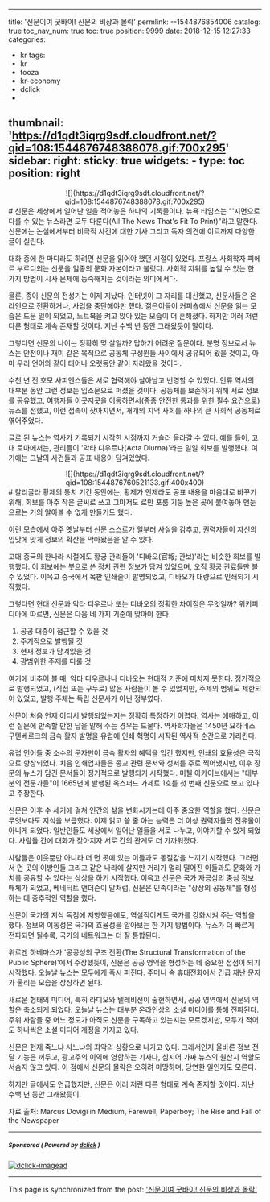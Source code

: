 
---
title: '신문이여 굿바이! 신문의 비상과 몰락'
permlink: --1544876854006
catalog: true
toc_nav_num: true
toc: true
position: 9999
date: 2018-12-15 12:27:33
categories:
- kr
tags:
- kr
- tooza
- kr-economy
- dclick
- 
thumbnail: 'https://d1qdt3iqrg9sdf.cloudfront.net/?qid=108:1544876748388078.gif:700x295'
sidebar:
    right:
        sticky: true
widgets:
    -
        type: toc
        position: right
---


<center>  
![](https://d1qdt3iqrg9sdf.cloudfront.net/?qid=108:1544876748388078.gif:700x295)	  
</center>
#  
신문은 세상에서 일어난 일을 적어놓은 하나의 기록물이다. 뉴욕 타임스는 "'지면으로 다룰 수 있는 뉴스라면 모두 다룬다(All The News That's Fit To Print)"라고 말한다. 신문에는 논설에서부터 비극적 사건에 대한 기사 그리고 독자 의견에 이르까지 다양한 글이 실린다. 
  
대화 중에 한 마디라도 하려면 신문을 읽어야 했던 시절이 있었다. 프랑스 사회학자 피에르 부르디외는 신문을 일종의 문화 자본이라고 불렀다. 사회적 지위를 높일 수 있는 한 가지 방법이 시사 문제에 능숙해지는 것이라는 의미에서다. 
  
물론, 종이 신문의 전성기는 이제 지났다. 인터넷이 그 자리를 대신했고, 신문사들은 온라인으로 전환하거나, 사업을 중단해야만 했다. 젊은이들이 커피숍에서 신문을 읽는 모습은 드문 일이 되었고, 노트북을 켜고 앉아 있는 모습이 더 흔해졌다. 하지만 이러 저런 다른 형태로 계속 존재할 것이다. 지난 수백 년 동안 그래왔듯이 말이다. 
  
그렇다면 신문의 나이는 정확히 몇 살일까? 답하기 어려운 질문이다. 분명 정보로서 뉴스는 안전이나 재미 같은 목적으로 공동체 구성원들 사이에서 공유되어 왔을 것이고, 아마 우리 언어와 같이 태어나 오랫동안 같이 자라왔을 것이다. 
  
수천 년 전 호모 사피엔스들은 서로 협력해야 살아남고 번영할 수 있었다. 인류 역사의 대부분 동안 그런 정보는 입소문으로 퍼졌을 것이다. 공동체를 보존하기 위해 서로 정보를 공유했고, 여행자들 이곳저곳을 이동하면서(종종 안전한 통과를 위한 필수 요건으로) 뉴스를 전했고, 이런 접촉이 잦아지면서, 개개의 지역 사회를 하나의 큰 사회적 공동체로 엮어주었다. 
  
글로 된 뉴스는 역사가 기록되기 시작한 시점까지 거슬러 올라갈 수 있다. 예를 들어, 고대 로마에서는, 관리들이 '악타 디우르나(Acta Diurna)'라는 일일 회보를 발행했다. 여기에는 그날의 사건들과 공표 내용이 담겨있었다. 
  
<center>  
![](https://d1qdt3iqrg9sdf.cloudfront.net/?qid=108:1544876760521133.gif:400x400)  
</center>
#  
칼리굴라 황제의 통치 기간 동안에는, 황제가 언제라도 공표 내용을 마음대로 바꾸기 위해, 회보를 아주 작은 글씨로 쓰고 그마저도 로만 포룸 기둥 높은 곳에 붙여놓아 맨눈으로는 거의 알아볼 수 없게 만들기도 했다. 
  
이런 모습에서 아주 옛날부터 신문 스스로가 일부러 사실을 감추고, 권력자들이 자신의 입맛에 맞게 정보의 확산을 막아왔음을 알 수 있다. 
  
고대 중국의 한나라 시절에도 황궁 관리들이 '디바오(官報; 관보)'라는 비슷한 회보를 발행했다. 이 회보에는 붓으로 쓴 정치 관련 정보가 담겨 있었으며, 오직 황궁 관료들만 볼 수 있었다. 이윽고 중국에서 목판 인쇄술이 발명되었고, 디바오가 대량으로 인쇄되기 시작했다. 
  
그렇다면 현대 신문과 악타 디우르나 또는 디바오의 정확한 차이점은 무엇일까? 위키피디아에 따르면, 신문은 다음 네 가지 기준에 맞아야 한다. 
  
1. 공공 대중이 접근할 수 있을 것 
2. 주기적으로 발행될 것 
3. 현재 정보가 담겨있을 것 
4. 광범위한 주제를 다룰 것 
  
여기에 비추어 볼 때, 악타 디우르나나 디바오는 현대적 기준에 미치지 못한다. 정기적으로 발행되었고, (직접 또는 구두로) 많은 사람들이 볼 수 있었지만, 주제의 범위도 제한되어 있었고, 발행 주체는 독립 신문사가 아닌 정부였다. 
  
신문이 처음 언제 어디서 발행되었는지는 정확히 특정하기 어렵다. 역사는 애매하고, 이런 질문에 만족할 만한 답을 말해 주는 경우는 드물다. 역사학자들은 1450년 요하네스 구텐베르크의 금속 활자 발명을 유럽에 인쇄 혁명이 시작된 역사적 순간으로 가리킨다. 
  
유럽 언어들 중 소수의 문자만이 금속 활자의 혜택을 입긴 했지만, 인쇄의 효율성은 극적으로 향상되었다. 치음 인쇄업자들은 종교 관련 문서와 성서를 주로 찍어냈지만, 이후 장문의 뉴스가 담긴 문서들이 정기적으로 발행되기 시작했다. 미첼 아카이브에서는 "대부분의 전문가들"이 1665년에 발행된 옥스퍼드 가제트 1호를 첫 번째 신문으로 보고 있다고 주장한다.
  
신문은 이후 수 세기에 걸쳐 인간의 삶을 변화시키는데 아주 중요한 역할을 했다. 신문은 무엇보다도 지식을 보급했다. 이제 읽고 쓸 줄 아는 능력은 더 이상 권력자들의 전유물이 아니게 되었다. 일반인들도 세상에서 일어난 일들을 서로 나누고, 이야기할 수 있게 되었다. 사람들 간에 대화가 잦아지자 서로 간의 관계도 더 가까워졌다. 
  
사람들은 이웃뿐만 아니라 더 먼 곳에 있는 이들과도 동질감을 느끼기 시작했다. 그러면서 먼 곳의 이방인들 그리고 같은 나라에 살지만 거리가 멀리 떨어진 이들과도 문화와 가치를 공유할 수 있다는 상상을 하기 시작했다. 이윽고 신문은 국가 자긍심의 중심 정보 매체가 되었고, 베네딕트 앤더슨이 말처럼, 신문은 민족이라는 "상상의 공동체"를 형성하는 데 중추적인 역할을 했다. 
  
신문이 국가의 지식 독점에 저항했음에도, 역설적이게도 국가를 강화시켜 주는 역할을 했다. 정보의 이동성은 국가의 효율성을 알아보는 한 가지 방법이다. 뉴스가 더 빠르게 전파되면 될수록, 국가의 네트워크는 더 잘 통합된다. 
  
위르겐 하베마스가 '공공성의 구조 전환(The Structural Transformation of the Public Sphere)'에서 주장했듯이, 신문은 공공 영역을 형성하는 데 중요한 접점이 되기 시작했다. 오늘날 뉴스는 모두에게 즉시 퍼진다. 주머니 속 휴대전화에서 긴급 재난 문자가 울리는 모습을 상상하면 된다. 
  
새로운 형태의 미디어, 특히 라디오와 텔레비전이 출현하면서, 공공 영역에서 신문의 역할은 축소되게 되었다. 오늘날 뉴스는 대부분 온라인상의 소셜 미디어를 통해 전파된다. 주위 사람들 중 어느 정도가 아직도 신문을 구독하고 있는지는 모르겠지만, 모두가 적어도 하나씩은 소셜 미디어 계정을 가지고 있다. 
  
신문은 현재 죽느냐 사느냐의 최악의 상황으로 나가고 있다. 그래서인지 올바른 정보 전달 기능은 꺼두고, 광고주의 이익에 영합하는 기사나, 심지어 가짜 뉴스의 원산지 역할도 서슴지 않고 있다. 이 점에서 신문의 몰락은 오히려 마땅하며, 당연한 일인지도 모른다.
  
하지만 글에서도 언급했지만, 신문은 이러 저런 다른 형태로 계속 존재할 것이다. 지난 수백 년 동안 그래왔듯이. 
  
자료 출처: Marcus Dovigi in Medium, Farewell, Paperboy; The Rise and Fall of the Newspaper

---

#####  <sub> **Sponsored ( Powered by [dclick](https://www.dclick.io) )** </sub>
[![dclick-imagead](https://steemitimages.com/0x0/https://cdn.steemitimages.com/DQmSwkE4cySARFCKdemZWVwyk8dxh7HeDNiqwuVmWR3RBXE/Group%205.png)](https://api.dclick.io/v1/c?x=eyJhbGciOiJIUzI1NiIsInR5cCI6IkpXVCJ9.eyJjIjoicGl1cy5waXVzIiwicyI6Ii0tMTU0NDg3Njg1NDAwNiIsImEiOlsiaS0yIl0sInVybCI6Imh0dHBzOi8vd3d3LmRjbGljay5pbyIsImlhdCI6MTU0NDg3Njg1NCwiZXhwIjoxODYwMjM2ODU0fQ.EQgpjQoaUBgWhjGj1y66r7d7C4fSAHb7ACfiVzqZnPY)

- - -

This page is synchronized from the post: ['신문이여 굿바이! 신문의 비상과 몰락'](https://steemit.com/@pius.pius/--1544876854006)
